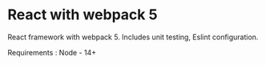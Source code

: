 # React with webpack 5
React framework with webpack 5. Includes unit testing, Eslint configuration.

Requirements :
Node - 14+
